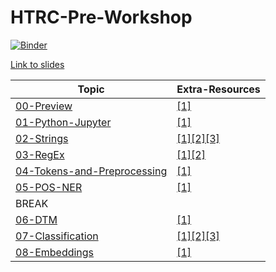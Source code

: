 # HTRC-Pre-Workshop

[![Binder](https://mybinder.org/badge.svg)](https://mybinder.org/v2/gh/henchc/HTRC-Pre-Workshop/master)

[Link to slides](https://docs.google.com/presentation/d/19HFM1DBStHPwC9owhuijV6beV-owK-OVnQuwqp1XLGA/edit?usp=sharing)

| Topic  | Extra-Resources  |
|---|---|
| [00-Preview](https://github.com/henchc/HTRC-Pre-Workshop/blob/master/00-Preview.ipynb) | [[1]](https://github.com/henchc/Rediscovering-Text-as-Data/blob/master/09-Topic-Modeling/01-Topic-Modeling.ipynb)
| [01-Python-Jupyter](https://github.com/henchc/HTRC-Pre-Workshop/blob/master/01-Python-Jupyter.ipynb)   | [[1]](https://github.com/ds-modules/EPS-C20/blob/master/01-EWT/01-EWT.ipynb)  |
| [02-Strings](https://github.com/henchc/HTRC-Pre-Workshop/blob/master/02-Strings.ipynb)  | [[1]](https://github.com/ds-modules/core-resources/blob/master/intro/intro-strings.ipynb)[[2]](https://github.com/dlab-berkeley/python-fundamentals/blob/master/Day_1/05_Strings.ipynb)[[3]](https://github.com/henchc/Rediscovering-Text-as-Data/blob/master/03-Close-Reading-I/01-Strings.ipynb)   |
| [03-RegEx](https://github.com/henchc/HTRC-Pre-Workshop/blob/master/03-regex.ipynb)  | [[1]](https://github.com/dlab-berkeley/regex-intro)[[2]](https://github.com/henchc/Rediscovering-Text-as-Data/blob/master/04-Stylometry/02-regex.ipynb)  |
| [04-Tokens-and-Preprocessing](https://github.com/henchc/HTRC-Pre-Workshop/blob/master/04-Tokens-and-Pre-Processing.ipynb) | [[1]](https://github.com/dlab-berkeley/python-for-everything/blob/master/instructor/day_four.ipynb) |
|  [05-POS-NER](https://github.com/henchc/HTRC-Pre-Workshop/blob/master/05-POS-NER.ipynb) | [[1]](https://github.com/henchc/Rediscovering-Text-as-Data/blob/master/05-Intro-to-SpaCy/01-Intro-to-SpaCy.ipynb) |
| BREAK | |
| [06-DTM](https://github.com/henchc/HTRC-Pre-Workshop/blob/master/06-DTM.ipynb) | [[1]](https://github.com/henchc/Rediscovering-Text-as-Data/blob/master/07-Textual-Similarity/01-Textual-Similarity.ipynb)  |
| [07-Classification](https://github.com/henchc/HTRC-Pre-Workshop/blob/master/07-Classification.ipynb) | [[1]](https://github.com/henchc/Rediscovering-Text-as-Data/tree/master/08-Classification)[[2]](https://github.com/dlab-berkeley/python-text-analysis/blob/master/NLP_NLTK/NLP_NLTK.ipynb)[[3]](https://github.com/henchc/CDIPS-2017-Scraping-NLP/blob/master/03-NLP/01-NLP_NLTK.ipynb)  |
| [08-Embeddings](https://github.com/henchc/HTRC-Pre-Workshop/blob/master/08-Word-Embeddings.ipynb) | [[1]](https://github.com/data-8/literature-connector/blob/gh-pages/13%20-%20The%20Cutting%20Edge/Word%20Embedding.ipynb) |
